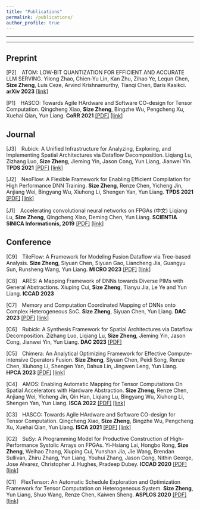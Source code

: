 ```yaml
---
title: "Publications"
permalink: /publications/
author_profile: true
---
```


---

<!-- See a full list on  [Google Scholar](https://scholar.google.com/citations?user=_7Q8uIYAAAAJ&hl=en)   -->

---

## Preprint

[P2] <span style="margin-left: 10px;">ATOM: LOW-BIT QUANTIZATION FOR EFFICIENT AND ACCURATE LLM SERVING.
Yilong Zhao, Chien-Yu Lin, Kan Zhu, Zihao Ye, Lequn Chen, **Size Zheng**, Luis Ceze, Arvind Krishnamurthy, Tianqi Chen, Baris Kasikci. **arXiv 2023** [[link]](https://arxiv.org/abs/2310.19102)</span> 

[P1] <span style="margin-left: 10px;">HASCO: Towards Agile HArdware and Software CO-design for Tensor Computation.
Qingcheng Xiao, **Size Zheng**, Bingzhe Wu, Pengcheng Xu, Xuehai Qian, Yun Liang. **CoRR 2021**
[[PDF]](../files/ISCA21-xqc.pdf) [[link]](https://arxiv.org/abs/2105.01585)</span> 

## Journal

[J3] <span style="margin-left: 10px;">Rubick: A Unified Infrastructure for Analyzing, Exploring, and Implementing Spatial Architectures via Dataflow Decomposition.
Liqiang Lu, Zizhang Luo, **Size Zheng**, Jieming Yin, Jason Cong, Yun Liang, Jianwei Yin. **TPDS 2021**
[[PDF]](../files/TCAD-2023.pdf) [[link]](https://ieeexplore.ieee.org/stamp/stamp.jsp?arnumber=10330679)</span> 

[J2] <span style="margin-left: 10px;">NeoFlow: A Flexible Framework for Enabling Efficient Compilation for High Performance DNN Training.
**Size Zheng**, Renze Chen, Yicheng Jin, Anjiang Wei, Bingyang Wu, Xiuhong Li, Shengen Yan, Yun Liang. **TPDS 2021**
[[PDF]](../files/NeoFlow-OpenAccess-Version.pdf) [[link]](https://ieeexplore.ieee.org/stamp/stamp.jsp?arnumber=9664259)</span> 

[J1] <span style="margin-left: 10px;">Accelerating convolutional neural networks on FPGAs (中文)
Liqiang Lu, **Size Zheng**, Qingcheng Xiao, Deming Chen, Yun Liang. **SCIENTIA SINICA Informationis, 2019**
[[PDF]](../files/N112018-00291.pdf) [[link]](https://ceca.pku.edu.cn/docs/20200113152559178152.pdf)</span> 


## Conference

[C9] <span style="margin-left: 10px;">TileFlow: A Framework for Modeling Fusion Dataflow via Tree-based Analysis.
**Size Zheng**, Siyuan Chen, Siyuan Gao, Liancheng Jia, Guangyu Sun, Runsheng Wang, Yun Liang. **MICRO 2023**
[[PDF]](../files/micro23-101.pdf) [[link]](https://dl.acm.org/doi/10.1145/3613424.3623792)</span> 

[C8] <span style="margin-left: 10px;">ARES: A Mapping Framework of DNNs towards Diverse PIMs with General Abstractions.
Xiuping Cui, **Size Zheng**, Tianyu Jia, Le Ye and Yun Liang. **ICCAD 2023**</span> 

[C7] <span style="margin-left: 10px;">Memory and Computation Coordinated Mapping of DNNs onto Complex Heterogeneous SoC.
**Size Zheng**, Siyuan Chen, Yun Liang. **DAC 2023**
[[PDF]](../files/COMB-Final.pdf) [[link]](https://ieeexplore.ieee.org/document/10247951)</span> 

[C6] <span style="margin-left: 10px;">Rubick: A Synthesis Framework for Spatial Architectures via Dataflow Decomposition.
Zizhang Luo, Liqiang Lu, **Size Zheng**, Jieming Yin, Jason Cong, Jianwei Yin, Yun Liang. **DAC 2023**
[[PDF]](../files/Rubick_final.pdf)</span> 

[C5] <span style="margin-left: 10px;">Chimera: An Analytical Optimizing Framework for Effective Compute-intensive Operators Fusion.
**Size Zheng**, Siyuan Chen, Peidi Song, Renze Chen, Xiuhong Li, Shengen Yan, Dahua Lin, Jingwen Leng, Yun Liang. **HPCA 2023**
[[PDF]](../files/7A-3.pdf) [[link]](https://ieeexplore.ieee.org/document/10071018/)</span> 

[C4] <span style="margin-left: 10px;">AMOS: Enabling Automatic Mapping for Tensor Computations On Spatial Accelerators with Hardware Abstraction.
**Size Zheng**, Renze Chen, Anjiang Wei, Yicheng Jin, Qin Han, Liqiang Lu, Bingyang Wu, Xiuhong Li, Shengen Yan, Yun Liang. **ISCA 2022**
[[PDF]](../files/AMOS_ISCA_22_Final.pdf) [[link]](https://cs.stanford.edu/~anjiang/papers/ZhengETAL22AMOS.pdf)</span> 


[C3] <span style="margin-left: 10px;">HASCO: Towards Agile HArdware and Software CO-design for Tensor Computation.
Qingcheng Xiao, **Size Zheng**, Bingzhe Wu, Pengcheng Xu, Xuehai Qian, Yun Liang. **ISCA 2021**
[[PDF]](../files/ISCA21-xqc.pdf) [[link]](https://dl.acm.org/doi/10.1109/ISCA52012.2021.00086)</span> 

[C2] <span style="margin-left: 10px;">SuSy: A Programming Model for Productive Construction of High-Performance Systolic Arrays on FPGAs.
Yi-Hsiang Lai, Hongbo Rong, **Size Zheng**, Weihao Zhang, Xiuping Cui, Yunshan Jia, Jie Wang, Brendan Sullivan, Zhiru Zhang, Yun Liang, Youhui Zhang, Jason Cong, Nithin George, Jose Alvarez, Christopher J. Hughes, Pradeep Dubey. **ICCAD 2020**
[[PDF]](../files/susy.pdf) [[link]](https://dl.acm.org/doi/abs/10.1145/3400302.3415644)</span> 

[C1] <span style="margin-left: 10px;">FlexTensor: An Automatic Schedule Exploration and Optimization Framework for Tensor Computation on Heterogeneous System.
**Size Zheng**, Yun Liang, Shuo Wang, Renze Chen, Kaiwen Sheng. **ASPLOS 2020**
[[PDF]](../files/flextensor.pdf) [[link]](https://dl.acm.org/doi/10.1145/3373376.3378508)</span> 



